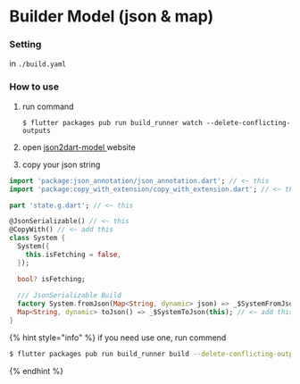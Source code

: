 # Builder Model \(json & map\)

### Setting

in `./build.yaml`

### How to use

1. run command

   ```text
   $ flutter packages pub run build_runner watch --delete-conflicting-outputs
   ```

2. open [json2dart-model ](https://imagine10255.github.io/json2dart-model/)website
3.  copy your json string

```dart
import 'package:json_annotation/json_annotation.dart'; // <~ this
import 'package:copy_with_extension/copy_with_extension.dart'; // <~ this

part 'state.g.dart'; // <~ this

@JsonSerializable() // <~ this
@CopyWith() // <~ add this
class System {
  System({
    this.isFetching = false,
  });

  bool? isFetching;
 
  /// JsonSerializable Build
  factory System.fromJson(Map<String, dynamic> json) => _$SystemFromJson(json); // <~ add this
  Map<String, dynamic> toJson() => _$SystemToJson(this); // <~ add this
}
```

{% hint style="info" %}
if you need use one, run commend

```bash
$ flutter packages pub run build_runner build --delete-conflicting-outputs
```
{% endhint %}

